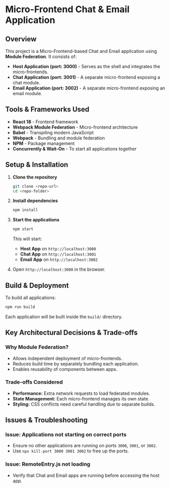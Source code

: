 # Micro-Frontend Chat & Email Application

## Overview

This project is a Micro-Frontend-based Chat and Email application using **Module Federation**. It consists of:

- **Host Application (port: 3000)** - Serves as the shell and integrates the micro-frontends.
- **Chat Application (port: 3001)** - A separate micro-frontend exposing a chat module.
- **Email Application (port: 3002)** - A separate micro-frontend exposing an email module.

## Tools & Frameworks Used

- **React 18** - Frontend framework
- **Webpack Module Federation** - Micro-frontend architecture
- **Babel** - Transpiling modern JavaScript
- **Webpack** - Bundling and module federation
- **NPM** - Package management
- **Concurrently & Wait-On** - To start all applications together

## Setup & Installation

1. **Clone the repository**

   ```sh
   git clone <repo-url>
   cd <repo-folder>
   ```

2. **Install dependencies**

   ```sh
   npm install
   ```

3. **Start the applications**

   ```sh
   npm start
   ```

   This will start:

   - **Host App** on `http://localhost:3000`
   - **Chat App** on `http://localhost:3001`
   - **Email App** on `http://localhost:3002`

4. Open `http://localhost:3000` in the browser.

## Build & Deployment

To build all applications:

```sh
npm run build
```

Each application will be built inside the `build/` directory.

## Key Architectural Decisions & Trade-offs

### **Why Module Federation?**

- Allows independent deployment of micro-frontends.
- Reduces build time by separately bundling each application.
- Enables reusability of components between apps.

### **Trade-offs Considered**

- **Performance:** Extra network requests to load federated modules.
- **State Management:** Each micro-frontend manages its own state.
- **Styling:** CSS conflicts need careful handling due to separate builds.

## Issues & Troubleshooting

### **Issue: Applications not starting on correct ports**

- Ensure no other applications are running on ports `3000`, `3001`, or `3002`.
- Use `npx kill-port 3000 3001 3002` to free up the ports.

### **Issue: RemoteEntry.js not loading**

- Verify that Chat and Email apps are running before accessing the host app.


